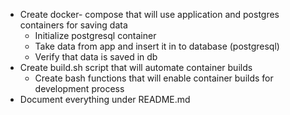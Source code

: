 - Create docker- compose that will use application and postgres containers for saving data
    - Initialize postgresql container
    - Take data from app and insert it in to database (postgresql)
    - Verify that data is saved in db
- Create build.sh script that will automate container builds
    - Create bash functions that will enable container builds for development process
- Document everything under README.md
